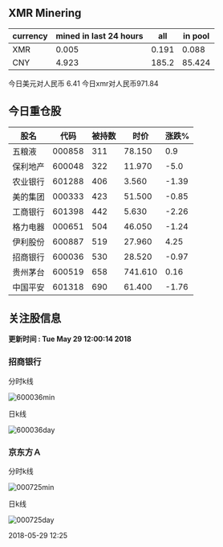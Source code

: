 ## XMR Minering

|currency|mined in last 24 hours|all|in pool|
|---|---|---|---|
|XMR|0.005|0.191|0.088|
|CNY|4.923|185.2|85.424|

今日美元对人民币 6.41	今日xmr对人民币971.84


## 今日重仓股 

|股名|代码|被持数|时价|涨跌%|
|---|---|---|---|---|
|五粮液|000858|311|78.150|0.9|
|保利地产|600048|322|11.970|-5.0|
|农业银行|601288|406|3.560|-1.39|
|美的集团|000333|423|51.500|-0.85|
|工商银行|601398|442|5.630|-2.26|
|格力电器|000651|504|46.050|-1.24|
|伊利股份|600887|519|27.960|4.25|
|招商银行|600036|530|28.520|-0.97|
|贵州茅台|600519|658|741.610|0.16|
|中国平安|601318|690|61.400|-1.76|

## 关注股信息
**更新时间 : Tue May 29 12:00:14 2018**
### 招商银行 
分时k线

![600036min](http://image.sinajs.cn/newchart/min/n/sh600036.gif)

日k线

![600036day](http://image.sinajs.cn/newchart/daily/n/sh600036.gif)

### 京东方Ａ 
分时k线

![000725min](http://image.sinajs.cn/newchart/min/n/sz000725.gif)

日k线

![000725day](http://image.sinajs.cn/newchart/daily/n/sz000725.gif)

2018-05-29 12:25
